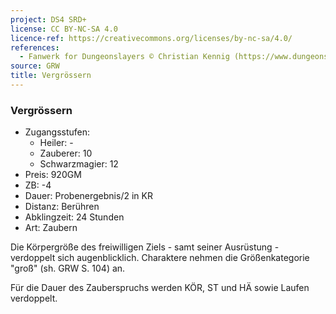 ```yaml
---
project: DS4 SRD+
license: CC BY-NC-SA 4.0
licence-ref: https://creativecommons.org/licenses/by-nc-sa/4.0/
references: 
  - Fanwerk for Dungeonslayers © Christian Kennig (https://www.dungeonslayers.net/)
source: GRW
title: Vergrössern
---
```


### Vergrössern

- Zugangsstufen:
  - Heiler: -
  - Zauberer: 10
  - Schwarzmagier: 12
- Preis: 920GM
- ZB: -4
- Dauer: Probenergebnis/2 in KR
- Distanz: Berühren
- Abklingzeit: 24 Stunden
- Art: Zaubern

Die Körpergröße des freiwilligen Ziels - samt seiner Ausrüstung - verdoppelt sich augenblicklich. Charaktere nehmen die Größenkategorie "groß" (sh. GRW S. 104) an.

Für die Dauer des Zauberspruchs werden KÖR, ST und HÄ sowie Laufen verdoppelt.

